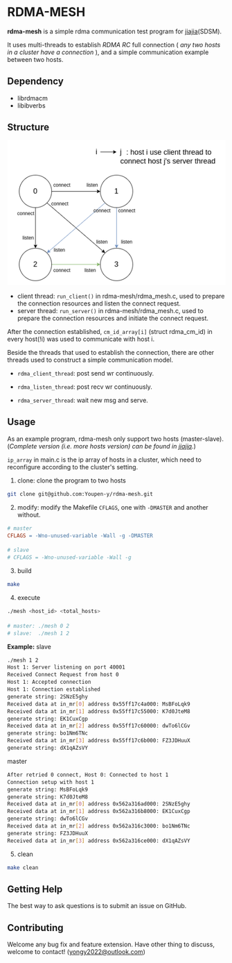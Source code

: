 RDMA-MESH
=============================================================================
**rdma-mesh** is a simple rdma communication test program for [jiajia](https://github.com/Youpen-y/jiajia)(SDSM).

It uses multi-threads to establish _RDMA RC_ full connection ( _any two hosts in a cluster have a connection_ ), and a simple communication example between two hosts.

Dependency
-----------------------------------------------------------------------------
* librdmacm
* libibverbs

Structure
-----------------------------------------------------------------------------
![rdma-mesh-structure](./rdma-mesh.png)

- client thread: `run_client()` in rdma-mesh/rdma_mesh.c, used to prepare the connection resources and listen the connect request.
- server thread: `run_server()` in rdma-mesh/rdma_mesh.c, used to prepare the connection resources and initiate the connect request.

After the connection established, `cm_id_array[i]` (struct rdma_cm_id) in every host(!i) was used to communicate with host i.

Beside the threads that used to establish the connection, there are other threads used to construct a simple communication model.

- `rdma_client_thread`: post send wr continuously.

- `rdma_listen_thread`: post recv wr continuously.

- `rdma_server_thread`: wait new msg and serve.

Usage
-----------------------------------------------------------------------------
As an example program, rdma-mesh only support two hosts (master-slave). (_Complete version (i.e. more hosts version) can be found in [jiajia](https://github.com/Youpen-y/jiajia)._)

`ip_array` in main.c is the ip array of hosts in a cluster, which need to reconfigure according to the cluster's setting.

1. clone: clone the program to two hosts
```bash
git clone git@github.com:Youpen-y/rdma-mesh.git
```
2. modify: modify the Makefile `CFLAGS`, one with `-DMASTER` and another without.
```Makefile
# master
CFLAGS = -Wno-unused-variable -Wall -g -DMASTER

# slave
# CFLAGS = -Wno-unused-variable -Wall -g
```
3. build
```bash
make
```
4. execute
```bash
./mesh <host_id> <total_hosts>

# master: ./mesh 0 2
# slave:  ./mesh 1 2
```
**Example:**
slave
```bash
./mesh 1 2
Host 1: Server listening on port 40001
Received Connect Request from host 0
Host 1: Accepted connection
Host 1: Connection established
generate string: 2SNzE5ghy
Received data at in_mr[0] address 0x55ff17c4a000: MsBFoLqk9
Received data at in_mr[1] address 0x55ff17c55000: K7d0JteM8
generate string: EK1CuxCgp
Received data at in_mr[2] address 0x55ff17c60000: dwTo6lCGv
generate string: bo1Nm6TNc
Received data at in_mr[3] address 0x55ff17c6b000: FZ3JDHuuX
generate string: dX1qAZsVY
```
master
```bash
After retried 0 connect, Host 0: Connected to host 1
Connection setup with host 1
generate string: MsBFoLqk9
generate string: K7d0JteM8
Received data at in_mr[0] address 0x562a316ad000: 2SNzE5ghy
Received data at in_mr[1] address 0x562a316b8000: EK1CuxCgp
generate string: dwTo6lCGv
Received data at in_mr[2] address 0x562a316c3000: bo1Nm6TNc
generate string: FZ3JDHuuX
Received data at in_mr[3] address 0x562a316ce000: dX1qAZsVY
```

5. clean
```bash
make clean
```

Getting Help
-----------------------------------------------------------------------------
The best way to ask questions is to submit an issue on GitHub.

Contributing
-----------------------------------------------------------------------------
Welcome any bug fix and feature extension. Have other thing to discuss, welcome to contact! ([yongy2022@outlook.com]())